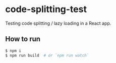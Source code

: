 # code-splitting-test

Testing code splitting / lazy loading in a React app.

## How to run

```bash
$ npm i
$ npm run build  # or `npm run watch`
```
